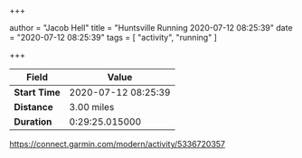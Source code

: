 +++

author = "Jacob Hell"
title = "Huntsville Running 2020-07-12 08:25:39"
date = "2020-07-12 08:25:39"
tags = [
    "activity", "running"
]

+++

<!--more-->

|Field  |Value  |
|--- | --- |
|**Start Time**|2020-07-12 08:25:39|
|**Distance**|3.00 miles|
|**Duration**|0:29:25.015000|

https://connect.garmin.com/modern/activity/5336720357